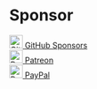 # Sponsor

<a href="https://github.com/sponsors/LizardByte">
    <img src="https://avatars.githubusercontent.com/u/84790584?s=64&v=4" alt="GitHub Sponsors" width="24" height="24">
    <span>GitHub Sponsors</span>
</a>
<br>

<a href="https://patreon.com/LizardByte">
    <img src="https://github.githubassets.com/assets/patreon-96b15b9db4b9.svg" alt="Patreon" width="24" height="24">
    <span>Patreon</span>
</a>
<br>

<a href="https://paypal.me/ReenigneArcher">
    <img src="https://www.paypalobjects.com/paypal-ui/logos/svg/paypal-mark-color.svg" alt="PayPal" width="24" height="24">
    <span>PayPal</span>
</a>
<br>
